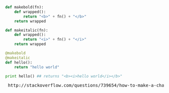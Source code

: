 

```python
def makebold(fn):
    def wrapped():
        return "<b>" + fn() + "</b>"
    return wrapped

def makeitalic(fn):
    def wrapped():
        return "<i>" + fn() + "</i>"
    return wrapped

@makebold
@makeitalic
def hello():
    return "hello world"

print hello() ## returns "<b><i>hello world</i></b>"
```

<pre> http://stackoverflow.com/questions/739654/how-to-make-a-chain-of-function-decorators-in-python/739665#739665 </pre>
